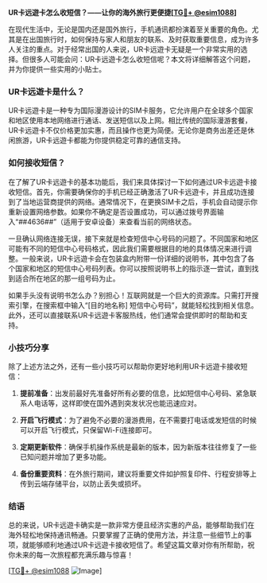 **UR卡远遊卡怎么收短信？——让你的海外旅行更便捷[[TG💪+ @esim1088](https://t.me/s/esim1088)]**

在现代生活中，无论是国内还是国外旅行，手机通讯都扮演着至关重要的角色。尤其是在出国旅行时，如何保持与家人和朋友的联系、及时获取重要信息，成为许多人关注的重点。对于经常出国的人来说，UR卡远遊卡无疑是一个非常实用的选择。但很多人可能会问：UR卡远遊卡怎么收短信呢？本文将详细解答这个问题，并为你提供一些实用的小贴士。

### UR卡远遊卡是什么？

UR卡远遊卡是一种专为国际漫游设计的SIM卡服务，它允许用户在全球多个国家和地区使用本地网络进行通话、发送短信以及上网。相比传统的国际漫游套餐，UR卡远遊卡不仅价格更加实惠，而且操作也更为简便。无论你是商务出差还是休闲旅游，UR卡远遊卡都能为你提供稳定可靠的通信支持。

### 如何接收短信？

在了解了UR卡远遊卡的基本功能后，我们来具体探讨一下如何通过UR卡远遊卡接收短信。首先，你需要确保你的手机已经正确激活了UR卡远遊卡，并且成功连接到了当地运营商提供的网络。通常情况下，在更换SIM卡之后，手机会自动提示你重新设置网络参数。如果你不确定是否设置成功，可以通过拨号界面输入“*#*#4636#*#*”（适用于安卓设备）来查看当前的网络状态。

一旦确认网络连接无误，接下来就是检查短信中心号码的问题了。不同国家和地区可能有不同的短信中心号码格式，因此我们需要根据目的地的具体情况来进行调整。一般来说，UR卡远遊卡会在包装盒内附带一份详细的说明书，其中包含了各个国家和地区的短信中心号码列表。你可以按照说明书上的指示逐一尝试，直到找到适合所在地区的那一组号码为止。

如果手头没有说明书怎么办？别担心！互联网就是一个巨大的资源库。只需打开搜索引擎，在搜索框中输入“[目的地名称] 短信中心号码”，就能轻松找到相关信息。此外，还可以直接联系UR卡远遊卡客服热线，他们通常会提供即时的帮助和支持。

### 小技巧分享

除了上述方法之外，还有一些小技巧可以帮助你更好地利用UR卡远遊卡接收短信：

1. **提前准备**：出发前最好先准备好所有必要的信息，比如短信中心号码、紧急联系人电话等，这样即使在国外遇到突发状况也能迅速应对。
   
2. **开启飞行模式**：为了避免不必要的漫游费用，在不需要打电话或发短信的时候可以开启飞行模式，只保留Wi-Fi连接即可。

3. **定期更新软件**：确保手机操作系统是最新的版本，因为新版本往往修复了一些已知问题并增加了更多功能。

4. **备份重要资料**：在外旅行期间，建议将重要文件如护照复印件、行程安排等上传到云端存储平台，以防止丢失或损坏。

### 结语

总的来说，UR卡远遊卡确实是一款非常方便且经济实惠的产品，能够帮助我们在海外轻松地保持通讯畅通。只要掌握了正确的使用方法，并注意一些细节上的事项，就能够顺利地通过UR卡远遊卡接收短信了。希望这篇文章对你有所帮助，祝你未来的每一次旅程都充满乐趣与惊喜！

[[TG💪+ @esim1088](https://t.me/s/esim1088) ![Image](https://i.postimg.cc/4NQfJmqS/Snipaste-2025-05-13-00-14-12.png)]